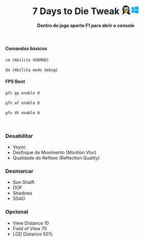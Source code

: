
<h1 align="center">7 Days to Die Tweak <img width="55" height="" src="/assets/icons/os.png"></h1>
<h4 align="center">Dentro do jogo aperte F1 para abrir o console</h4>
<br>

#### Comandos básicos

~~~sh
cm (Abilita GODMOD)
~~~

~~~sh
dm (Abilita modo debug)
~~~

#### FPS Boot

~~~sh
gfx pp enable 0
~~~

~~~sh
gfx af enable 0
~~~

~~~sh
gfx dt enable 0
~~~

<br>

### Desabilitar
- Vsync
- Desfoque de Movimento (Montion Vlur)
- Qualidade do Reflexo (Reflection Quality)

### Desmarcar
- Sun Shalft
- DOF
- Shadows
- SSAO

### Opcional
- View Distance 10
- Field of View 70
- LOD Distance 50%
